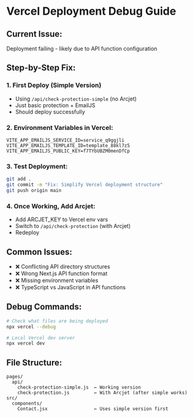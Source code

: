 # Vercel Deployment Debug Guide

## Current Issue: 
Deployment failing - likely due to API function configuration

## Step-by-Step Fix:

### 1. First Deploy (Simple Version)
- Using `/api/check-protection-simple` (no Arcjet)
- Just basic protection + EmailJS
- Should deploy successfully

### 2. Environment Variables in Vercel:
```
VITE_APP_EMAILJS_SERVICE_ID=service_q9ggjli
VITE_APP_EMAILJS_TEMPLATE_ID=template_88kl7z5
VITE_APP_EMAILJS_PUBLIC_KEY=f7TYbUBZM0menDfCp
```

### 3. Test Deployment:
```bash
git add .
git commit -m "Fix: Simplify Vercel deployment structure"
git push origin main
```

### 4. Once Working, Add Arcjet:
- Add ARCJET_KEY to Vercel env vars
- Switch to `/api/check-protection` (with Arcjet)
- Redeploy

## Common Issues:
- ❌ Conflicting API directory structures
- ❌ Wrong Next.js API function format
- ❌ Missing environment variables
- ❌ TypeScript vs JavaScript in API functions

## Debug Commands:
```bash
# Check what files are being deployed
npx vercel --debug

# Local Vercel dev server
npx vercel dev
```

## File Structure:
```
pages/
  api/
    check-protection-simple.js  ← Working version
    check-protection.js         ← With Arcjet (after simple works)
src/
  components/
    Contact.jsx                 ← Uses simple version first
```
